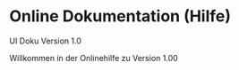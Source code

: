 # Online Dokumentation (Hilfe)

UI Doku
Version 1.0



Willkommen in der Onlinehilfe zu Version 1.00

